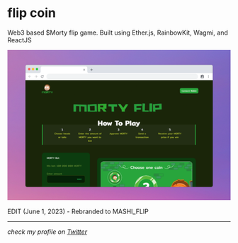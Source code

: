 # flip coin

Web3 based $Morty flip game. Built using Ether.js, RainbowKit, Wagmi, and ReactJS

![product demo](./src/images/morty-flip.png)

EDIT (June 1, 2023) - Rebranded to MASHI_FLIP

---

_check my profile on [Twitter](https://twitter.com/hsnice16)_
